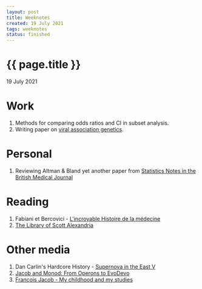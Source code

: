 ```yaml
---
layout: post
title: Weeknotes
created: 19 July 2021
tags: weeknotes
status: finished
---
```


{{ page.title }}
================

<p class="meta">19 July 2021</p>

# Work
1. Methods for comparing odds ratios and CI in subset analysis.
2. Writing paper on [viral association genetics](https://www.ncbi.nlm.nih.gov/labs/virus/vssi/#/virus?SeqType_s=Nucleotide&VirusLineage_ss=Human%20orthopneumovirus,%20taxid:11250).

# Personal 
1. Reviewing Altman & Bland yet another paper from [Statistics Notes in the British Medical Journal](https://www-users.york.ac.uk/~mb55/pubs/pbstnote.htm)

# Reading
1. Fabiani et Bercovici - [L'incroyable Histoire de la médecine](https://www.bedetheque.com/BD-Incroyable-Histoire-de-la-medecine-L-Incroyable-Histoire-de-la-medecine-354061.html)
2. [The Library of Scott Alexandria](https://www.lesswrong.com/posts/vwqLfDfsHmiavFAGP/the-library-of-scott-alexandria)
<!-- 1. Adam Curtis documentary: [Cant Get You Out of My Head E05](https://www.youtube.com/watch?v=3v6k53bHX4A&list=PLt4ukDNowDWc0AvV8pImCrk4pK_tZXOyF&index=5 -->
<!-- 1. Adam Curtis documentary: [Cant Get You Out of My Head E06](https://www.youtube.com/watch?v=pga0Oi1cZvo&list=PLt4ukDNowDWc0AvV8pImCrk4pK_tZXOyF&index=6 -->

# Other media
1. Dan Carlin's Hardcore History - [Supernova in the East V](https://www.dancarlin.com/product/hardcore-history-66-supernova-in-the-east-v/)
2. [Jacob and Monod: From Operons to EvoDevo](https://www.cell.com/current-biology/pdf/S0960-9822(10)00772-4.pdf)
3. [François Jacob - My childhood and my studies](https://www.youtube.com/watch?v=bBSb6rIJ0Sg&list=PLVV0r6CmEsFxcUFA9rIQwdpd7L7ayJnKk&index=1)
